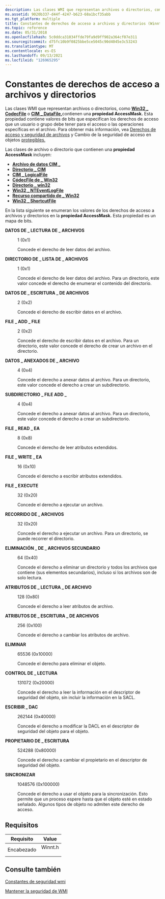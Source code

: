 ```yaml
---
description: Las clases WMI que representan archivos o directorios, como Win32 CodecFile o \_ CIM \_ DataFile, contienen una propiedad AccessMask.
ms.assetid: 9020b337-d44f-4247-b623-68a1bcf35abb
ms.tgt_platform: multiple
title: Constantes de derechos de acceso a archivos y directorios (Winnt.h)
ms.topic: reference
ms.date: 05/31/2018
ms.openlocfilehash: 5c0ddca31034ffde79fa9d9ff902a364cf07e311
ms.sourcegitcommit: d75fc10b9f0825bbe5ce5045c90d4045e3c53243
ms.translationtype: MT
ms.contentlocale: es-ES
ms.lasthandoff: 09/13/2021
ms.locfileid: "126965295"
---
```

# <a name="file-and-directory-access-rights-constants"></a>Constantes de derechos de acceso a archivos y directorios

Las clases WMI que representan archivos o directorios, como [**Win32 \_ CodecFile**](/windows/desktop/CIMWin32Prov/win32-codecfile) o [**CIM \_ DataFile,**](/windows/desktop/CIMWin32Prov/cim-datafile)contienen una **propiedad AccessMask.** Esta propiedad contiene valores de bits que especifican los derechos de acceso que un usuario o grupo debe tener para el acceso o las operaciones específicas en el archivo. Para obtener más información, vea [Derechos de acceso y seguridad de archivos](/windows/desktop/FileIO/file-security-and-access-rights) y Cambio de la seguridad de acceso en objetos [protegibles.](changing-access-security-on-securable-objects.md)

Las clases de archivo o directorio que contienen una **propiedad AccessMask** incluyen:

-   [**Archivo de datos CIM \_**](/windows/desktop/CIMWin32Prov/cim-datafile)
-   [**Directorio \_ CIM**](/windows/desktop/CIMWin32Prov/cim-directory)
-   [**CIM \_ LogicalFile**](/windows/desktop/CIMWin32Prov/cim-logicalfile)
-   [**CódecFile de \_ Win32**](/windows/desktop/CIMWin32Prov/win32-codecfile)
-   [**Directorio \_ win32**](/windows/desktop/CIMWin32Prov/win32-directory)
-   [**Win32 \_ NTEventLogFile**](/previous-versions/windows/desktop/legacy/aa394225(v=vs.85))
-   [**Recurso compartido de \_ Win32**](/windows/desktop/CIMWin32Prov/win32-share)
-   [**Win32 \_ ShortcutFile**](/windows/desktop/CIMWin32Prov/win32-shortcutfile)

En la lista siguiente se enumeran los valores de los derechos de acceso a archivos y directorios en la **propiedad AccessMask.** Esta propiedad es un mapa de bits.

<dl> <dt>

<span id="FILE_READ_DATA"></span><span id="file_read_data"></span>**DATOS DE \_ LECTURA DE \_ ARCHIVOS**
</dt> <dd> <dl> <dt>

1 (0x1)
</dt> <dt>



Concede el derecho de leer datos del archivo.


</dt> </dl> </dd> <dt>

<span id="FILE_LIST_DIRECTORY"></span><span id="file_list_directory"></span>**DIRECTORIO DE \_ LISTA DE \_ ARCHIVOS**
</dt> <dd> <dl> <dt>

1 (0x1)
</dt> <dt>



Concede el derecho de leer datos del archivo. Para un directorio, este valor concede el derecho de enumerar el contenido del directorio.


</dt> </dl> </dd> <dt>

<span id="FILE_WRITE_DATA"></span><span id="file_write_data"></span>**DATOS DE \_ ESCRITURA \_ DE ARCHIVOS**
</dt> <dd> <dl> <dt>

2 (0x2)
</dt> <dt>



Concede el derecho de escribir datos en el archivo.


</dt> </dl> </dd> <dt>

<span id="FILE_ADD_FILE"></span><span id="file_add_file"></span>**FILE \_ ADD \_ FILE**
</dt> <dd> <dl> <dt>

2 (0x2)
</dt> <dt>



Concede el derecho de escribir datos en el archivo. Para un directorio, este valor concede el derecho de crear un archivo en el directorio.


</dt> </dl> </dd> <dt>

<span id="FILE_APPEND_DATA"></span><span id="file_append_data"></span>**DATOS \_ ANEXADOS DE \_ ARCHIVO**
</dt> <dd> <dl> <dt>

4 (0x4)
</dt> <dt>



Concede el derecho a anexar datos al archivo. Para un directorio, este valor concede el derecho a crear un subdirectorio.


</dt> </dl> </dd> <dt>

<span id="FILE_ADD_SUBDIRECTORY"></span><span id="file_add_subdirectory"></span>**SUBDIRECTORIO \_ FILE ADD \_**
</dt> <dd> <dl> <dt>

4 (0x4)
</dt> <dt>



Concede el derecho a anexar datos al archivo. Para un directorio, este valor concede el derecho a crear un subdirectorio.


</dt> </dl> </dd> <dt>

<span id="FILE_READ_EA"></span><span id="file_read_ea"></span>**FILE \_ READ \_ EA**
</dt> <dd> <dl> <dt>

8 (0x8)
</dt> <dt>



Concede el derecho de leer atributos extendidos.


</dt> </dl> </dd> <dt>

<span id="FILE_WRITE_EA"></span><span id="file_write_ea"></span>**FILE \_ WRITE \_ EA**
</dt> <dd> <dl> <dt>

16 (0x10)
</dt> <dt>



Concede el derecho a escribir atributos extendidos.


</dt> </dl> </dd> <dt>

<span id="FILE_EXECUTE"></span><span id="file_execute"></span>**FILE \_ EXECUTE**
</dt> <dd> <dl> <dt>

32 (0x20)
</dt> <dt>



Concede el derecho a ejecutar un archivo.


</dt> </dl> </dd> <dt>

<span id="FILE_TRAVERSE"></span><span id="file_traverse"></span>**RECORRIDO DE \_ ARCHIVOS**
</dt> <dd> <dl> <dt>

32 (0x20)
</dt> <dt>



Concede el derecho a ejecutar un archivo. Para un directorio, se puede recorrer el directorio.


</dt> </dl> </dd> <dt>

<span id="FILE_DELETE_CHILD"></span><span id="file_delete_child"></span>**ELIMINACIÓN \_ DE \_ ARCHIVOS SECUNDARIO**
</dt> <dd> <dl> <dt>

64 (0x40)
</dt> <dt>



Concede el derecho a eliminar un directorio y todos los archivos que contiene (sus elementos secundarios), incluso si los archivos son de solo lectura.


</dt> </dl> </dd> <dt>

<span id="FILE_READ_ATTRIBUTES"></span><span id="file_read_attributes"></span>**ATRIBUTOS DE \_ LECTURA \_ DE ARCHIVO**
</dt> <dd> <dl> <dt>

128 (0x80)
</dt> <dt>



Concede el derecho a leer atributos de archivo.


</dt> </dl> </dd> <dt>

<span id="FILE_WRITE_ATTRIBUTES"></span><span id="file_write_attributes"></span>**ATRIBUTOS DE \_ ESCRITURA \_ DE ARCHIVOS**
</dt> <dd> <dl> <dt>

256 (0x100)
</dt> <dt>



Concede el derecho a cambiar los atributos de archivo.


</dt> </dl> </dd> <dt>

<span id="DELETE"></span><span id="delete"></span>**ELIMINAR**
</dt> <dd> <dl> <dt>

65536 (0x10000)
</dt> <dt>



Concede el derecho para eliminar el objeto.


</dt> </dl> </dd> <dt>

<span id="READ_CONTROL"></span><span id="read_control"></span>**CONTROL DE \_ LECTURA**
</dt> <dd> <dl> <dt>

131072 (0x20000)
</dt> <dt>



Concede el derecho a leer la información en el descriptor de seguridad del objeto, sin incluir la información en la SACL.


</dt> </dl> </dd> <dt>

<span id="WRITE_DAC"></span><span id="write_dac"></span>**ESCRIBIR \_ DAC**
</dt> <dd> <dl> <dt>

262144 (0x40000)
</dt> <dt>



Concede el derecho a modificar la DACL en el descriptor de seguridad del objeto para el objeto.


</dt> </dl> </dd> <dt>

<span id="WRITE_OWNER"></span><span id="write_owner"></span>**PROPIETARIO DE \_ ESCRITURA**
</dt> <dd> <dl> <dt>

524288 (0x80000)
</dt> <dt>



Concede el derecho a cambiar el propietario en el descriptor de seguridad del objeto.


</dt> </dl> </dd> <dt>

<span id="SYNCHRONIZE"></span><span id="synchronize"></span>**SINCRONIZAR**
</dt> <dd> <dl> <dt>

1048576 (0x100000)
</dt> <dt>



Concede el derecho a usar el objeto para la sincronización. Esto permite que un proceso espere hasta que el objeto esté en estado señalado. Algunos tipos de objeto no admiten este derecho de acceso.


</dt> </dl> </dd> </dl>

## <a name="requirements"></a>Requisitos



| Requisito | Value |
|-------------------|------------------------------------------------------------------------------------|
| Encabezado<br/> | <dl> <dt>Winnt.h</dt> </dl> |



## <a name="see-also"></a>Consulte también

<dl> <dt>

[Constantes de seguridad wmi](wmi-security-constants.md)
</dt> <dt>

[Mantener la seguridad de WMI](maintaining-wmi-security.md)
</dt> </dl>

 

